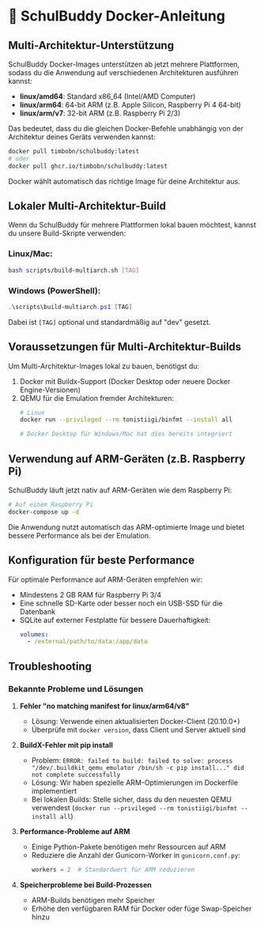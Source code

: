 # 🐳 SchulBuddy Docker-Anleitung

## Multi-Architektur-Unterstützung

SchulBuddy Docker-Images unterstützen ab jetzt mehrere Plattformen, sodass du die Anwendung auf verschiedenen Architekturen ausführen kannst:

- **linux/amd64**: Standard x86_64 (Intel/AMD Computer)
- **linux/arm64**: 64-bit ARM (z.B. Apple Silicon, Raspberry Pi 4 64-bit)
- **linux/arm/v7**: 32-bit ARM (z.B. Raspberry Pi 2/3)

Das bedeutet, dass du die gleichen Docker-Befehle unabhängig von der Architektur deines Geräts verwenden kannst:

```bash
docker pull timbobn/schulbuddy:latest
# oder
docker pull ghcr.io/timbobn/schulbuddy:latest
```

Docker wählt automatisch das richtige Image für deine Architektur aus.

## Lokaler Multi-Architektur-Build

Wenn du SchulBuddy für mehrere Plattformen lokal bauen möchtest, kannst du unsere Build-Skripte verwenden:

### Linux/Mac:
```bash
bash scripts/build-multiarch.sh [TAG]
```

### Windows (PowerShell):
```powershell
.\scripts\build-multiarch.ps1 [TAG]
```

Dabei ist `[TAG]` optional und standardmäßig auf "dev" gesetzt.

## Voraussetzungen für Multi-Architektur-Builds

Um Multi-Architektur-Images lokal zu bauen, benötigst du:

1. Docker mit Buildx-Support (Docker Desktop oder neuere Docker Engine-Versionen)
2. QEMU für die Emulation fremder Architekturen:
   ```bash
   # Linux
   docker run --privileged --rm tonistiigi/binfmt --install all
   
   # Docker Desktop für Windows/Mac hat dies bereits integriert
   ```

## Verwendung auf ARM-Geräten (z.B. Raspberry Pi)

SchulBuddy läuft jetzt nativ auf ARM-Geräten wie dem Raspberry Pi:

```bash
# Auf einem Raspberry Pi
docker-compose up -d
```

Die Anwendung nutzt automatisch das ARM-optimierte Image und bietet bessere Performance als bei der Emulation.

## Konfiguration für beste Performance

Für optimale Performance auf ARM-Geräten empfehlen wir:

- Mindestens 2 GB RAM für Raspberry Pi 3/4
- Eine schnelle SD-Karte oder besser noch ein USB-SSD für die Datenbank
- SQLite auf externer Festplatte für bessere Dauerhaftigkeit:
  ```yaml
  volumes:
    - /external/path/to/data:/app/data
  ```

## Troubleshooting

### Bekannte Probleme und Lösungen

1. **Fehler "no matching manifest for linux/arm64/v8"**
   - Lösung: Verwende einen aktualisierten Docker-Client (20.10.0+)
   - Überprüfe mit `docker version`, dass Client und Server aktuell sind
   
2. **BuildX-Fehler mit pip install**
   - Problem: `ERROR: failed to build: failed to solve: process "/dev/.buildkit_qemu_emulator /bin/sh -c pip install..." did not complete successfully`
   - Lösung: Wir haben spezielle ARM-Optimierungen im Dockerfile implementiert
   - Bei lokalen Builds: Stelle sicher, dass du den neuesten QEMU verwendest (`docker run --privileged --rm tonistiigi/binfmt --install all`)

2. **Performance-Probleme auf ARM**
   - Einige Python-Pakete benötigen mehr Ressourcen auf ARM
   - Reduziere die Anzahl der Gunicorn-Worker in `gunicorn.conf.py`:
     ```python
     workers = 2  # Standardwert für ARM reduzieren
     ```

3. **Speicherprobleme bei Build-Prozessen**
   - ARM-Builds benötigen mehr Speicher
   - Erhöhe den verfügbaren RAM für Docker oder füge Swap-Speicher hinzu
